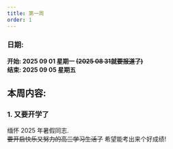 ```yaml
---
title: 第一周
order: 1
---
```


### 日期:
**开始: 2025 09 01 星期一 ~~(2025 08 31就要报道了)~~**  
**结束: 2025 09 05 星期五**  

## 本周内容:

### 1. 又要开学了

缅怀 2025 年暑假同志.  
~~要开启快乐又努力的高三学习生活了~~ 希望能考出来个好成绩!  